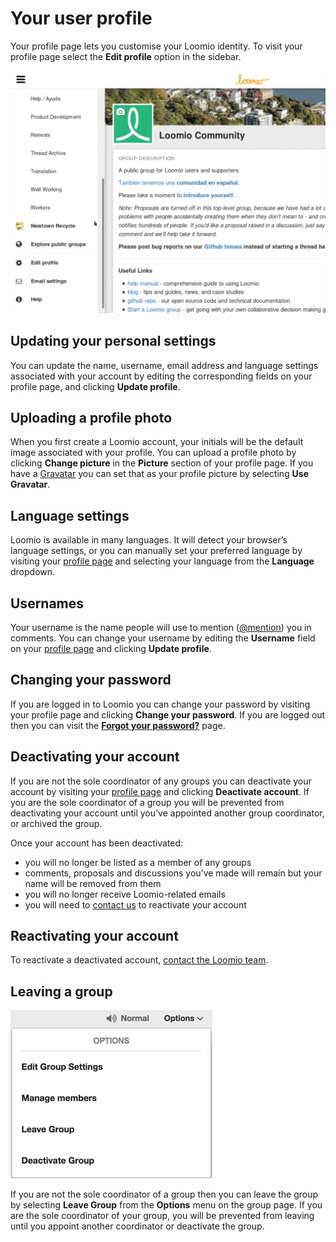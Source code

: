 # Your user profile

Your profile page lets you customise your Loomio identity. To visit your profile page select the **Edit profile** option in the sidebar.

<img class="gif" alt="user profile" src="user-profile.gif" />

## Updating your personal settings
You can update the name, username, email address and language settings associated with your account by editing the corresponding fields on your profile page, and clicking **Update profile**.

## Uploading a profile photo
When you first create a Loomio account, your initials will be the default image associated with your profile. You can upload a profile photo by clicking **Change picture** in the **Picture** section of your profile page. If you have a [Gravatar](https://en.gravatar.com/) you can set that as your profile picture by selecting **Use Gravatar**.

## Language settings
Loomio is available in many languages. It will detect your browser’s language settings, or you can manually set your preferred language by visiting your [profile page](#your-user-profile) and selecting your language from the **Language** dropdown.

## Usernames
Your username is the name people will use to mention ([@mention](comments.html#-mentioning-group-members)) you in comments. You can change your username by editing the **Username** field on your [profile page](#your-user-profile) and clicking **Update profile**.

## Changing your password
If you are logged in to Loomio you can change your password by visiting your profile page and clicking **Change your password**. If you are logged out then you can visit the [**Forgot your password?**](https://www.loomio.org/users/password/new) page.

## Deactivating your account
If you are not the sole coordinator of any groups you can deactivate your account by visiting your [profile page](#your-user-profile) and clicking **Deactivate account**. If you are the sole coordinator of a group you will be prevented from deactivating your account until you’ve appointed another group coordinator, or archived the group.

Once your account has been deactivated:

* you will no longer be listed as a member of any groups
* comments, proposals and discussions you’ve made will remain but your name will be removed from them
* you will no longer receive Loomio-related emails
* you will need to [contact us](https://loomio.org/contact) to reactivate your account

## Reactivating your account
To reactivate a deactivated account, [contact the Loomio team](https://loomio.org/contact).

## Leaving a group

<img class="screenshot" alt="Group options dropdown" src="options_dropdown.png" />

If you are not the sole coordinator of a group then you can leave the group by selecting **Leave Group** from the **Options** menu on the group page. If you are the sole coordinator of your group, you will be prevented from leaving until you appoint another coordinator or deactivate the group.
